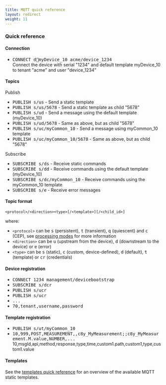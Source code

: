```yaml
---
title: MQTT quick reference
layout: redirect
weight: 11
---
```


### Quick reference

#### Connection

* <kbd>CONNECT d:1234:myDevice_10 acme/device_1234</kbd> \
  Connect the device with serial "1234" and default template myDevice_10 to tenant "acme" and user "device_1234"

#### Topics

Publish

* <kbd>PUBLISH s/us</kbd> - Send a static template
* <kbd>PUBLISH s/us/5678</kbd> - Send a static template as child "5678"
* <kbd>PUBLISH s/ud</kbd> - Send a message using the default template (myDevice_10)
* <kbd>PUBLISH s/ud/5678</kbd> - Same as above, but as child "5678"
* <kbd>PUBLISH s/uc/myCommon_10</kbd> - Send a message using myCommon_10 template
* <kbd>PUBLISH s/uc/myCommon_10/5678</kbd> - Same as above, but as child "5678"

Subscribe

* <kbd>SUBSCRIBE s/ds</kbd> - Receive static commands
* <kbd>SUBSCRIBE s/dd</kbd> - Receive commands using the default template (myDevice_10)
* <kbd>SUBSCRIBE s/dc/myCommon_10</kbd> - Receive commands using the myCommon_10 template
* <kbd>SUBSCRIBE s/e</kbd> - Receive error messages

#### Topic format

`<protocol>/<direction><type>[/<template>][/<child_id>]`

where:

* `<protocol>` can be <kbd>s</kbd> (persistent), <kbd>t</kbd> (transient), <kbd>q</kbd> (quiescent) and <kbd>c</kbd> (CEP), see [processing modes](#processing-mode) for more information
* `<direction>` can be <kbd>u</kbd> (upstream from the device), <kbd>d</kbd> (downstream to the device) or <kbd>e</kbd> (error)
* `<type>` can be <kbd>s</kbd> (static), <kbd>c</kbd> (custom, device-defined), <kbd>d</kbd> (default), <kbd>t</kbd> (template) or <kbd>cr</kbd> (credentials)

#### Device registration

* <kbd>CONNECT 1234 management/devicebootstrap</kbd>
* <kbd>SUBSCRIBE s/dcr</kbd>
* <kbd>PUBLISH s/ucr</kbd>
* <kbd>PUBLISH s/ucr</kbd>
* <kbd>...</kbd>
* <kbd>70,tenant,username,password<kbd>

#### Template registration

* <kbd>PUBLISH s/ut/myCommon_10</kbd>
* <kbd>10,999,POST,MEASUREMENT,,c8y_MyMeasurement;;c8y_MyMeasurement.M.value,NUMBER,...</kbd>
  10,msgId,api,method,response,type,time,custom1.path,custom1,type,custom1.value

#### Templates

See the [templates quick reference](#templates-quick-reference) for an overview of the available MQTT static templates.
